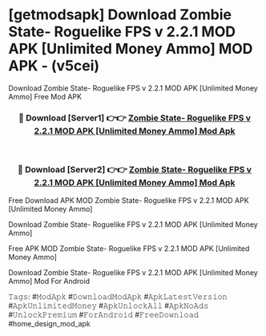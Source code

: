 # [getmodsapk] Download Zombie State- Roguelike FPS v 2.2.1 MOD APK [Unlimited Money Ammo] MOD APK - (v5cei)
Download Zombie State- Roguelike FPS v 2.2.1 MOD APK [Unlimited Money Ammo] Free Mod APK

<div align="center">
<h3>🔴 Download [Server1] 👉👉 <a href="https://apk-comot.site?title=Zombie_State-_Roguelike_FPS_v_2.2.1_MOD_APK_[Unlimited_Money_Ammo]">Zombie State- Roguelike FPS v 2.2.1 MOD APK [Unlimited Money Ammo] Mod Apk</a></h3><br>

<h3>🔴 Download [Server2] 👉👉 <a href="https://apk-comot.site?title=Zombie_State-_Roguelike_FPS_v_2.2.1_MOD_APK_[Unlimited_Money_Ammo]">Zombie State- Roguelike FPS v 2.2.1 MOD APK [Unlimited Money Ammo] Mod Apk</a></h3>
</div>


Free Download APK MOD Zombie State- Roguelike FPS v 2.2.1 MOD APK [Unlimited Money Ammo]

Download Zombie State- Roguelike FPS v 2.2.1 MOD APK [Unlimited Money Ammo] 

Free APK MOD Zombie State- Roguelike FPS v 2.2.1 MOD APK [Unlimited Money Ammo] 

Download Zombie State- Roguelike FPS v 2.2.1 MOD APK [Unlimited Money Ammo] Mod For Android

𝚃𝚊𝚐𝚜: #𝙼𝚘𝚍𝙰𝚙𝚔 #𝙳𝚘𝚠𝚗𝚕𝚘𝚊𝚍𝙼𝚘𝚍𝙰𝚙𝚔 #𝙰𝚙𝚔𝙻𝚊𝚝𝚎𝚜𝚝𝚅𝚎𝚛𝚜𝚒𝚘𝚗 #𝙰𝚙𝚔𝚄𝚗𝚕𝚒𝚖𝚒𝚝𝚎𝚍𝙼𝚘𝚗𝚎𝚢 #𝙰𝚙𝚔𝚄𝚗𝚕𝚘𝚌𝚔𝙰𝚕𝚕 #𝙰𝚙𝚔𝙽𝚘𝙰𝚍𝚜 #𝚄𝚗𝚕𝚘𝚌𝚔𝙿𝚛𝚎𝚖𝚒𝚞𝚖 #𝙵𝚘𝚛𝙰𝚗𝚍𝚛𝚘𝚒𝚍 #𝙵𝚛𝚎𝚎𝙳𝚘𝚠𝚗𝚕𝚘𝚊𝚍 #home_design_mod_apk
